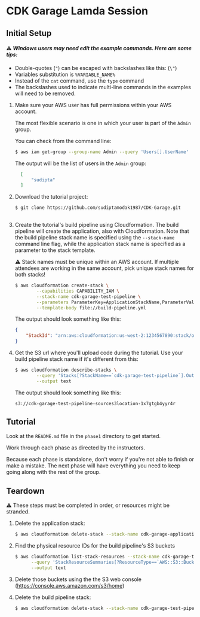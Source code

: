 # CDK Garage Lamda Session

## Initial Setup

#### :warning: *Windows users may need edit the example commands. Here are some tips:*

- Double-quotes (`"`) can be escaped with backslashes like this: (`\"`)
- Variables substitution is `%VARIABLE_NAME%`
- Instead of the `cat` command, use the `type` command
- The backslashes used to indicate multi-line commands in the examples will need to be removed.

1. Make sure your AWS user has full permissions within your AWS account.

    The most flexible scenario is one in which your user is part of the `Admin` group. 
    
    You can check from the command line:
    ```bash
    $ aws iam get-group --group-name Admin --query 'Users[].UserName'
    ```
    The output will be the list of users in the `Admin` group:
    ```json
      [
          "sudipta"
      ]
    ```
    
2. Download the tutorial project:

    ```bash
    $ git clone https://github.com/sudiptamodak1987/CDK-Garage.git
     
    ```
    
3. Create the tutorial's build pipeline using Cloudformation. The build pipeline will create the application, also 
with Cloudformation. Note that the build pipeline stack name is specified using the `--stack-name` command line flag, while
the application stack name is specified as a parameter to the stack template.
   
   :warning: Stack names must be unique within an AWS account. If multiple attendees are working in the same account, 
   pick unique stack names for both stacks!
   
    ```bash
    $ aws cloudformation create-stack \
            --capabilities CAPABILITY_IAM \
            --stack-name cdk-garage-test-pipeline \
            --parameters ParameterKey=ApplicationStackName,ParameterValue=cdk-garage-test-application \
            --template-body file://build-pipeline.yml
    ```
   The output should look something like this:
    ```json
    {
        "StackId": "arn:aws:cloudformation:us-west-2:1234567890:stack/oscon-2017-tutorial-build-pipeline/7972b720-2f5b-11e7-bd3d-503acbd4dcfd"
    }
    ```
    
4. Get the S3 url where you'll upload code during the tutorial. Use your build pipeline stack name if it's different from this:
    ```bash
    $ aws cloudformation describe-stacks \
            --query 'Stacks[?StackName==`cdk-garage-test-pipeline`].Outputs[0][?OutputKey==`SourceS3Bucket`].OutputValue' \
            --output text
    ```
    The output should look something like this:
    ```
    s3://cdk-garage-test-pipeline-sources3location-1x7gtgb4yyr4r
    
    ```
    
## Tutorial

Look at the `README.md` file in the `phase1` directory to get started.

Work through each phase as directed by the instructors.

Because each phase is standalone, don't worry if you're not able to finish or make a mistake. The next phase will have everything you need to keep going along with the rest of the group.

## Teardown

:warning: These steps must be completed in order, or resources might be stranded.

1. Delete the application stack:
    ```bash
    $ aws cloudformation delete-stack --stack-name cdk-garage-application
    ```

2. Find the physical resource IDs for the build pipeline's S3 buckets
    ```bash
    $ aws cloudformation list-stack-resources --stack-name cdk-garage-test-pipeline \
          --query 'StackResourceSummaries[?ResourceType==`AWS::S3::Bucket`].PhysicalResourceId' \
          --output text
    ```

3. Delete those buckets using the the S3 web console (https://console.aws.amazon.com/s3/home)

4. Delete the build pipeline stack:
    ```bash
    $ aws cloudformation delete-stack --stack-name cdk-garage-test-pipeline
    ```
    

